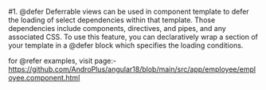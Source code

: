 #1. @defer
Deferrable views can be used in component template to defer the loading of select dependencies within that template. Those dependencies include components, directives, and pipes, and any associated CSS. To use this feature, you can declaratively wrap a section of your template in a @defer block which specifies the loading conditions.

for @refer examples, visit page:- https://github.com/AndroPlus/angular18/blob/main/src/app/employee/employee.component.html